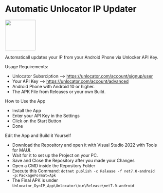 # Automatic Unlocator IP Updater

<img src="https://github.com/ElryWeeb/Unlocator_DynIP_App/blob/main/Unlocator/Resources/Images/unlocator.png" width=100></img>

Automaticall updates your IP from your Android Phone via Unlocker API Key.

<a name="req">Usage Requirements: </a>
- Unlocator Subsrciption --> https://unlocator.com/account/signup/user
- Your API Key --> https://unlocator.com/account/advanced
- Android Phone with Android 10 or higher.
- The APK File from Releases or your own Build.

<a name="how">How to Use the App</a>
- Install the App
- Enter your API Key in the Settings
- Click on the Start Button
- Done

<a name="edit">Edit the App and Build it Yourself </a>
- Download the Repository and open it with Visual Studio 2022 with Tools for MAUI.
- Wait for it to set up the Project on your PC.
- Save and Close the Repository after you made your Changes
- Open a CMD inside the Repository Folder
- Execute this Command: ```dotnet publish -c Release -f net7.0-android -p:PackageFormat=Apk```
- The Final APK is under ```Unlocator_DynIP_App\Unlocator\bin\Release\net7.0-android```
